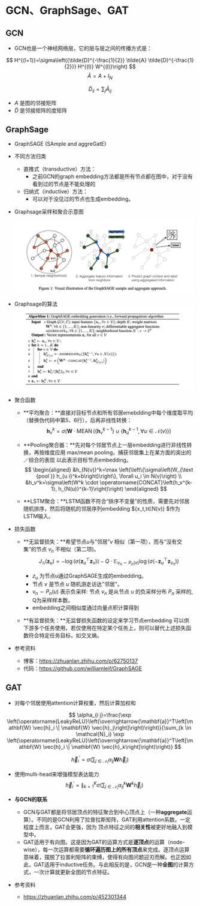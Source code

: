 #  GCN、GraphSage、GAT

## GCN

- GCN也是一个神经网络层，它的层与层之间的传播方式是：

$$
H^{(l+1)}=\sigma\left({\tilde{D}^{-\frac{1}{2}} \tilde{A} \tilde{D}^{-\frac{1}{2}}} H^{(l)} W^{(l)}\right)
$$
$$
\tilde{A}=A+I_N
$$

$$
\tilde{D}_{i i}=\sum_j \tilde{A}_{i j}
$$

- $A$ 是图的邻接矩阵
- $\tilde D$ 是邻接矩阵的度矩阵



## GraphSage

- GraphSAGE (SAmple and aggreGatE)
- 不同方法归类
  - 直推式（transductive）方法：
    - 之前GCN的graph embedding方法都是所有节点都在图中，对于没有看到过的节点是不能处理的
  - 归纳式（inductive）方法：
    - 可以对于没见过的节点也生成embedding。

- Graphsage采样和聚合示意图

  ![graphsage](pics/graphsage.png)

- Graphsage的算法![graphsage_code](pics/graphsage_algo.png)

- 聚合函数

  - **平均聚合：**直接对目标节点和所有邻居emebdding中每个维度取平均（替换伪代码中第5、6行），后再非线性转换：
    $$
    \mathbf{h}_v^k= \sigma\left(\mathbf{W} \cdot \operatorname{MEAN}\left(\left\{\mathbf{h}_v^{k-1}\right\} \cup\left\{\mathbf{h}_u^{k-1}, \forall u \in \mathcal{N}(v)\right\}\right)\right.
    $$

  - **Pooling聚合器：**先对每个邻居节点上一层embedding进行非线性转换，再按维度应用 max/mean pooling，捕获邻居集上在某方面的突出的／综合的表现 以此表示目标节点embedding。
    $$
    \begin{aligned}
    &h_{N(v)}^k=\max \left(\left\{\sigma\left(W_{\text {pool }} h_{u i}^k+b\right)\right\}, \forall u_i \in N(v)\right) \\
    &h_v^k=\sigma\left(W^k \cdot \operatorname{CONCAT}\left(h_v^{k-1}, h_{N(u)}^{k-1}\right)\right)
    \end{aligned}
    $$

  - **LSTM聚合：**LSTM函数不符合“排序不变量”的性质，需要先对邻居随机排序，然后将随机的邻居序列embedding ${x_t,t∈N(v)} $作为LSTM输入。

- 损失函数

  - **无监督损失：**希望节点$u$与“邻居”$v$ 相似（第一项），而与“没有交集”的节点 $v_n$ 不相似（第二项)。
    $$
    J_{\mathcal{G}}\left(\mathbf{z}_u\right)=-\log \left(\sigma\left(\mathbf{z}_u^{\top} \mathbf{z}_v\right)\right)-Q \cdot \mathbb{E}_{v_n \sim P_n(v)} \log \left(\sigma\left(-\mathbf{z}_u^{\top} \mathbf{z}_{v_n}\right)\right)
    $$
    - $z_u$ 为节点u通过GraphSAGE生成的embedding。
    - 节点 ${v}$ 是节点 ${u}$ 随机游走访达"邻居"。
    - $v_n \sim P_n(u)$ 表示负采样: 节点 $v_n$ 是从节点 $\mathrm{u}$ 的负采样分布 $P_n$ 采样的, Q为采样样本数。
    - embedding之间相似度通过向量点积计算得到

  -  **有监督损失：**无监督损失函数的设定来学习节点embedding 可以供下游多个任务使用，若仅使用在特定某个任务上，则可以替代上述损失函数符合特定任务目标，如交叉熵。

- 参考资料
  - 博客：https://zhuanlan.zhihu.com/p/62750137
  - 代码：https://github.com/williamleif/GraphSAGE



## GAT

- 对每个邻居使用attention计算权重，然后计算加权和

$$
\alpha_{i j}=\frac{\exp \left(\operatorname{LeakyReLU}\left(\overrightarrow{\mathbf{a}}^T\left[\mathbf{W} \vec{h}_i \| \mathbf{W} \vec{h}_j\right]\right)\right)}{\sum_{k \in \mathcal{N}_i} \exp \left(\operatorname{LeakyReLU}\left(\overrightarrow{\mathbf{a}}^T\left[\mathbf{W} \vec{h}_i \| \mathbf{W} \vec{h}_k\right]\right)\right)}
$$

$$
\vec{h}_i^{\prime}=\sigma\left(\sum_{j \in \mathcal{N}_i} \alpha_{i j} \mathbf{W} \vec{h}_j\right)
$$

- 使用multi-head来增强模型表达能力
  $$
  \vec{h}_i^{\prime}=\|_{k=1}^K \sigma\left(\sum_{j \in \mathcal{N}_i} \alpha_{i j}^k \mathbf{W}^k \vec{h}_j\right)
  $$

- **与GCN的联系**

  - GCN与GAT都是将邻居顶点的特征聚合到中心顶点上（一种**aggregate**运算）。不同的是GCN利用了拉普拉斯矩阵，GAT利用attention系数。一定程度上而言，GAT会更强，因为 顶点特征之间的**相关性**被更好地融入到模型中。
  - GAT适用于有向图。这是因为GAT的运算方式是**逐顶点**的运算（node-wise），每一次运算都需要**循环遍历图上的所有顶点**来完成。逐顶点运算意味着，摆脱了拉普利矩阵的束缚，使得有向图问题迎刃而解。也正因如此，GAT适用于inductive任务。与此相反的是，GCN是一种**全图**的计算方式，一次计算就更新全图的节点特征。

- 参考资料
  - https://zhuanlan.zhihu.com/p/452301344




